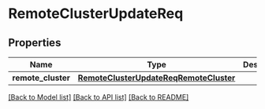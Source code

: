 # RemoteClusterUpdateReq

## Properties
Name | Type | Description | Notes
------------ | ------------- | ------------- | -------------
**remote_cluster** | [**RemoteClusterUpdateReqRemoteCluster**](RemoteClusterUpdateReqRemoteCluster.md) |  | [optional] 

[[Back to Model list]](../README.md#documentation-for-models) [[Back to API list]](../README.md#documentation-for-api-endpoints) [[Back to README]](../README.md)



